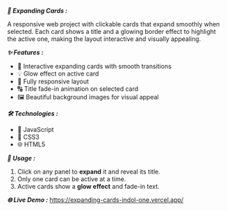 ***🌄 Expanding Cards :***

A responsive web project with clickable cards that expand smoothly when selected. Each card shows a title and a glowing border effect to highlight the active one, making the layout interactive and visually appealing.


***✨ Features :***

- 🎨 Interactive expanding cards with smooth transitions  
- 💡 Glow effect on active card  
- 📱 Fully responsive layout
- 🔠 Title fade-in animation on selected card  
- 🖼️ Beautiful background images for visual appeal  

***🛠️ Technologies :***

- 🧠 JavaScript  
- 🎨 CSS3  
- 🌐 HTML5  

***🚀 Usage :***

1. Click on any panel to **expand** it and reveal its title.
2. Only one card can be active at a time.
3. Active cards show a **glow effect** and fade-in text.

***🌐 Live Demo :***
https://expanding-cards-indol-one.vercel.app/
